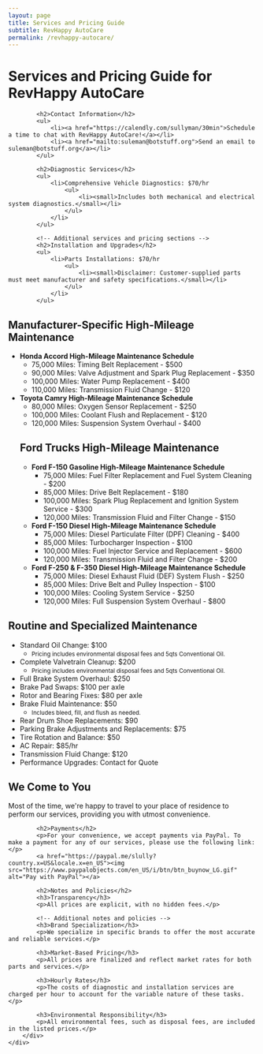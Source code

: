 ```yaml
---
layout: page
title: Services and Pricing Guide
subtitle: RevHappy AutoCare
permalink: /revhappy-autocare/
---
```


<div class="container-fluid">
    <div class="row">
        <div class="col-12">
            <h1>Services and Pricing Guide for RevHappy AutoCare</h1>
            
            <h2>Contact Information</h2>
            <ul>
                <li><a href="https://calendly.com/sullyman/30min">Schedule a time to chat with RevHappy AutoCare!</a></li>
                <li><a href="mailto:suleman@botstuff.org">Send an email to suleman@botstuff.org</a></li>
            </ul>

            <h2>Diagnostic Services</h2>
            <ul>
                <li>Comprehensive Vehicle Diagnostics: $70/hr
                    <ul>
                        <li><small>Includes both mechanical and electrical system diagnostics.</small></li>
                    </ul>
                </li>
            </ul>
            
            <!-- Additional services and pricing sections -->
            <h2>Installation and Upgrades</h2>
            <ul>
                <li>Parts Installations: $70/hr
                    <ul>
                        <li><small>Disclaimer: Customer-supplied parts must meet manufacturer and safety specifications.</small></li>
                    </ul>
                </li>
            </ul>
            
<!-- Manufacturer-Specific Maintenance --><!-- Manufacturer-Specific High-Mileage Maintenance -->
<h2>Manufacturer-Specific High-Mileage Maintenance</h2>
<ul>
  <li><strong>Honda Accord High-Mileage Maintenance Schedule</strong>
    <ul>
      <li>75,000 Miles: Timing Belt Replacement - $500</li>
      <li>90,000 Miles: Valve Adjustment and Spark Plug Replacement - $350</li>
      <li>100,000 Miles: Water Pump Replacement - $400</li>
      <li>110,000 Miles: Transmission Fluid Change - $120</li>
      <!-- Additional Honda-Accord services -->
    </ul>
  </li>
  <li><strong>Toyota Camry High-Mileage Maintenance Schedule</strong>
    <ul>
      <li>80,000 Miles: Oxygen Sensor Replacement - $250</li>
      <li>100,000 Miles: Coolant Flush and Replacement - $120</li>
      <li>120,000 Miles: Suspension System Overhaul - $400</li>
      <!-- Additional Toyota Camry services -->
    </ul>
  </li>
  <!-- Ford Trucks High-Mileage Maintenance -->
<h2>Ford Trucks High-Mileage Maintenance</h2>
<ul>
  <li><strong>Ford F-150 Gasoline High-Mileage Maintenance Schedule</strong>
    <ul>
      <li>75,000 Miles: Fuel Filter Replacement and Fuel System Cleaning - $200</li>
      <li>85,000 Miles: Drive Belt Replacement - $180</li>
      <li>100,000 Miles: Spark Plug Replacement and Ignition System Service - $300</li>
      <li>120,000 Miles: Transmission Fluid and Filter Change - $150</li>
    </ul>
  </li>
  <li><strong>Ford F-150 Diesel High-Mileage Maintenance Schedule</strong>
    <ul>
      <li>75,000 Miles: Diesel Particulate Filter (DPF) Cleaning - $400</li>
      <li>85,000 Miles: Turbocharger Inspection - $100</li>
      <li>100,000 Miles: Fuel Injector Service and Replacement - $600</li>
      <li>120,000 Miles: Transmission Fluid and Filter Change - $200</li>
    </ul>
  </li>
  <li><strong>Ford F-250 & F-350 Diesel High-Mileage Maintenance Schedule</strong>
    <ul>
      <li>75,000 Miles: Diesel Exhaust Fluid (DEF) System Flush - $250</li>
      <li>85,000 Miles: Drive Belt and Pulley Inspection - $100</li>
      <li>100,000 Miles: Cooling System Service - $250</li>
      <li>120,000 Miles: Full Suspension System Overhaul - $800</li>
    </ul>
  </li>
  <!-- More services here -->
</ul>

</ul>


<!-- Routine and Specialized Maintenance -->
<h2>Routine and Specialized Maintenance</h2>
<ul>
  <li>Standard Oil Change: $100
    <ul><li><small>Pricing includes environmental disposal fees and 5qts Conventional Oil.</small></li></ul>
  </li>
  <!-- More services here -->
  <li>Complete Valvetrain Cleanup: $200
    <ul><li><small>Pricing includes environmental disposal fees and 5qts Conventional Oil.</small></li></ul>
  </li>
  <li>Full Brake System Overhaul: $250</li>
  <li>Brake Pad Swaps: $100 per axle</li>
  <li>Rotor and Bearing Fixes: $80 per axle</li>
  <li>Brake Fluid Maintenance: $50
    <ul><li><small>Includes bleed, fill, and flush as needed.</small></li></ul>
  </li>
  <li>Rear Drum Shoe Replacements: $90</li>
  <li>Parking Brake Adjustments and Replacements: $75</li>
  <li>Tire Rotation and Balance: $50</li>
  <li>AC Repair: $85/hr</li>
  <li>Transmission Fluid Change: $120</li>
  <li>Performance Upgrades: Contact for Quote</li>
</ul>
            <h2>We Come to You</h2>
            <p>Most of the time, we're happy to travel to your place of residence to perform our services, providing you with utmost convenience.</p>

            <h2>Payments</h2>
            <p>For your convenience, we accept payments via PayPal. To make a payment for any of our services, please use the following link:</p>
            <a href="https://paypal.me/slully?country.x=US&locale.x=en_US"><img src="https://www.paypalobjects.com/en_US/i/btn/btn_buynow_LG.gif" alt="Pay with PayPal"></a>

            <h2>Notes and Policies</h2>
            <h3>Transparency</h3>
            <p>All prices are explicit, with no hidden fees.</p>
            
            <!-- Additional notes and policies -->
            <h3>Brand Specialization</h3>
            <p>We specialize in specific brands to offer the most accurate and reliable services.</p>
            
            <h3>Market-Based Pricing</h3>
            <p>All prices are finalized and reflect market rates for both parts and services.</p>
            
            <h3>Hourly Rates</h3>
            <p>The costs of diagnostic and installation services are charged per hour to account for the variable nature of these tasks.</p>
            
            <h3>Environmental Responsibility</h3>
            <p>All environmental fees, such as disposal fees, are included in the listed prices.</p>
        </div>
    </div>
</div>
